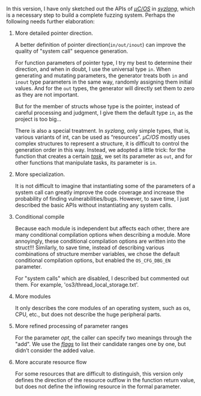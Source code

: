 In this version, I have only sketched out the APIs of [*μC/OS*](https://micrium.atlassian.net/wiki/home) in [*syzlang*](https://github.com/google/syzkaller/blob/master/docs/syscall_descriptions.md), which is a necessary step to build a complete fuzzing system. Perhaps the following needs further elaboration:

1. More detailed pointer direction.

   A better definition of pointer direction(`in/out/inout`) can improve the quality of "system call" sequence generation. 

   For function parameters of pointer type, I try my best to determine their direction, and when in doubt, I use the universal type `in`. When generating and mutating parameters, the generator treats both `in` and `inout` type parameters in the same way, randomly assigning them initial values. And for the `out` types, the generator will directly set them to zero as they are not important.

   But for the member of structs whose type is the pointer, instead of careful processing and judgment, I give them the default type `in`, as the project is too big...

   There is also a special treatment. In *syzlang*, only simple types, that is, various variants of int, can be used as “resources”. *μC/OS* mostly uses complex structures to represent a structure, it is difficult to control the generation order in this way. Instead, we adopted a little trick: for the function that creates a certain [*task*](https://micrium.atlassian.net/wiki/spaces/osiiidoc/pages/131329/About+Task+Management), we set its parameter as `out`, and for other functions that manipulate tasks, its parameter is `in`.

2. More specialization.

   It is not difficult to imagine that instantiating some of the parameters of a system call can greatly improve the code coverage and increase the probability of finding vulnerabilities/bugs. However, to save time, I just described the basic APIs without instantiating any system calls.

3. Conditional compile

   Because each module is independent but affects each other, there are many conditional compilation options when describing a module. More annoyingly, these conditional compilation options are written into the struct!!! Similarly, to save time, instead of describing various combinations of structure member variables, we chose the default conditional compilation options, but enabled the `OS_CFG_DBG_EN` parameter.

   For "system calls" which are disabled, I described but commented out them. For example, 'os3/thread_local_storage.txt'.
   
4. More modules

   It only describes the core modules of an operating system, such as os, CPU, etc., but does not describe the huge peripheral parts.

5. More refined processing of parameter ranges

   For the parameter *opt*, the caller can specify two meanings through the "add". We use the [*flags*](https://github.com/google/syzkaller/blob/master/docs/syscall_descriptions.md#flagsenums) to list their candidate ranges one by one, but didn’t consider the added value.

6. More accurate resource flow
   
   For some resources that are difficult to distinguish, this version only defines the direction of the resource outflow in the function return value, but does not define the inflowing resource in the formal parameter.


